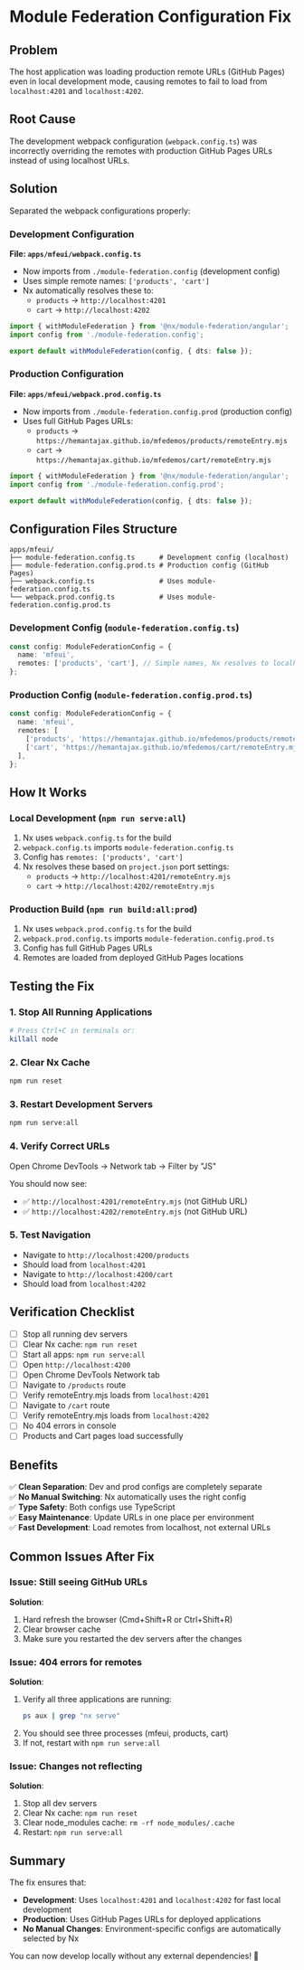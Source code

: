 # Module Federation Configuration Fix

## Problem

The host application was loading production remote URLs (GitHub Pages) even in local development mode, causing remotes to fail to load from `localhost:4201` and `localhost:4202`.

## Root Cause

The development webpack configuration (`webpack.config.ts`) was incorrectly overriding the remotes with production GitHub Pages URLs instead of using localhost URLs.

## Solution

Separated the webpack configurations properly:

### Development Configuration

**File: `apps/mfeui/webpack.config.ts`**

- Now imports from `./module-federation.config` (development config)
- Uses simple remote names: `['products', 'cart']`
- Nx automatically resolves these to:
  - `products` → `http://localhost:4201`
  - `cart` → `http://localhost:4202`

```typescript
import { withModuleFederation } from '@nx/module-federation/angular';
import config from './module-federation.config';

export default withModuleFederation(config, { dts: false });
```

### Production Configuration

**File: `apps/mfeui/webpack.prod.config.ts`**

- Now imports from `./module-federation.config.prod` (production config)
- Uses full GitHub Pages URLs:
  - `products` → `https://hemantajax.github.io/mfedemos/products/remoteEntry.mjs`
  - `cart` → `https://hemantajax.github.io/mfedemos/cart/remoteEntry.mjs`

```typescript
import { withModuleFederation } from '@nx/module-federation/angular';
import config from './module-federation.config.prod';

export default withModuleFederation(config, { dts: false });
```

## Configuration Files Structure

```
apps/mfeui/
├── module-federation.config.ts      # Development config (localhost)
├── module-federation.config.prod.ts # Production config (GitHub Pages)
├── webpack.config.ts                # Uses module-federation.config.ts
└── webpack.prod.config.ts           # Uses module-federation.config.prod.ts
```

### Development Config (`module-federation.config.ts`)

```typescript
const config: ModuleFederationConfig = {
  name: 'mfeui',
  remotes: ['products', 'cart'], // Simple names, Nx resolves to localhost
};
```

### Production Config (`module-federation.config.prod.ts`)

```typescript
const config: ModuleFederationConfig = {
  name: 'mfeui',
  remotes: [
    ['products', 'https://hemantajax.github.io/mfedemos/products/remoteEntry.mjs'],
    ['cart', 'https://hemantajax.github.io/mfedemos/cart/remoteEntry.mjs'],
  ],
};
```

## How It Works

### Local Development (`npm run serve:all`)

1. Nx uses `webpack.config.ts` for the build
2. `webpack.config.ts` imports `module-federation.config.ts`
3. Config has `remotes: ['products', 'cart']`
4. Nx resolves these based on `project.json` port settings:
   - `products` → `http://localhost:4201/remoteEntry.mjs`
   - `cart` → `http://localhost:4202/remoteEntry.mjs`

### Production Build (`npm run build:all:prod`)

1. Nx uses `webpack.prod.config.ts` for the build
2. `webpack.prod.config.ts` imports `module-federation.config.prod.ts`
3. Config has full GitHub Pages URLs
4. Remotes are loaded from deployed GitHub Pages locations

## Testing the Fix

### 1. Stop All Running Applications

```bash
# Press Ctrl+C in terminals or:
killall node
```

### 2. Clear Nx Cache

```bash
npm run reset
```

### 3. Restart Development Servers

```bash
npm run serve:all
```

### 4. Verify Correct URLs

Open Chrome DevTools → Network tab → Filter by "JS"

You should now see:

- ✅ `http://localhost:4201/remoteEntry.mjs` (not GitHub URL)
- ✅ `http://localhost:4202/remoteEntry.mjs` (not GitHub URL)

### 5. Test Navigation

- Navigate to `http://localhost:4200/products`
- Should load from `localhost:4201`
- Navigate to `http://localhost:4200/cart`
- Should load from `localhost:4202`

## Verification Checklist

- [ ] Stop all running dev servers
- [ ] Clear Nx cache: `npm run reset`
- [ ] Start all apps: `npm run serve:all`
- [ ] Open `http://localhost:4200`
- [ ] Open Chrome DevTools Network tab
- [ ] Navigate to `/products` route
- [ ] Verify remoteEntry.mjs loads from `localhost:4201`
- [ ] Navigate to `/cart` route
- [ ] Verify remoteEntry.mjs loads from `localhost:4202`
- [ ] No 404 errors in console
- [ ] Products and Cart pages load successfully

## Benefits

✅ **Clean Separation**: Dev and prod configs are completely separate  
✅ **No Manual Switching**: Nx automatically uses the right config  
✅ **Type Safety**: Both configs use TypeScript  
✅ **Easy Maintenance**: Update URLs in one place per environment  
✅ **Fast Development**: Load remotes from localhost, not external URLs

## Common Issues After Fix

### Issue: Still seeing GitHub URLs

**Solution**:

1. Hard refresh the browser (Cmd+Shift+R or Ctrl+Shift+R)
2. Clear browser cache
3. Make sure you restarted the dev servers after the changes

### Issue: 404 errors for remotes

**Solution**:

1. Verify all three applications are running:
   ```bash
   ps aux | grep "nx serve"
   ```
2. You should see three processes (mfeui, products, cart)
3. If not, restart with `npm run serve:all`

### Issue: Changes not reflecting

**Solution**:

1. Stop all dev servers
2. Clear Nx cache: `npm run reset`
3. Clear node_modules cache: `rm -rf node_modules/.cache`
4. Restart: `npm run serve:all`

## Summary

The fix ensures that:

- **Development**: Uses `localhost:4201` and `localhost:4202` for fast local development
- **Production**: Uses GitHub Pages URLs for deployed applications
- **No Manual Changes**: Environment-specific configs are automatically selected by Nx

You can now develop locally without any external dependencies! 🎉
